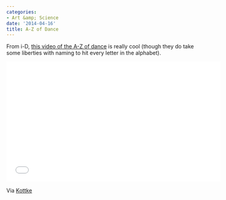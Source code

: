 ```yaml
---
categories:
- Art &amp; Science
date: '2014-04-16'
title: A-Z of Dance
---
```


From i-D, [this video of the A-Z of dance](https://www.youtube.com/watch?v=UFZxK8edZWA) is really cool (though they do take some liberties with naming to hit every letter in the alphabet).

<iframe width="560" height="315" src="//www.youtube.com/embed/UFZxK8edZWA" frameborder="0" allowfullscreen></iframe>

Via [Kottke](http://kottke.org/14/04/the-a-to-z-of-dance)